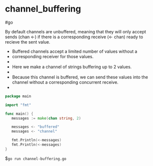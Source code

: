 # channel_buffering

#go

By default channels are unbuffered, meaning that they will only accept
sends (chan <-) if there is a corresponding receive (<- chan) ready to
recieve the sent value.

- Buffered channels accept a limited number of values without a
- corresponding receiver for those values.
-
- Here we make a channel of strings buffering up to 2 values.
-
- Because this channel is buffered, we can send these values into the channel without a corresponding concurrent receive.
-

```go
package main

import "fmt"

func main() {
   messages := make(chan string, 2)

   messages <- "buffered"
   messages <- "channel"

   fmt.Println(<-messages)
   fmt.Println(<-messages)
}
```

$`go run channel-buffering.go`
